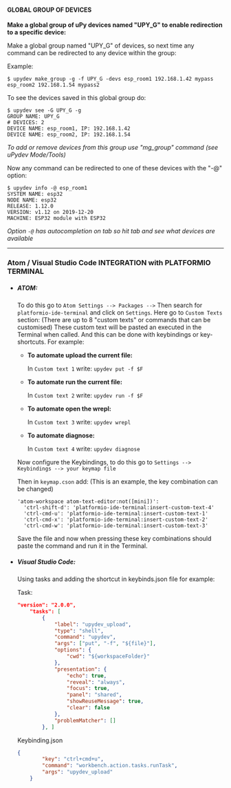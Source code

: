 #### GLOBAL GROUP OF DEVICES

**Make a global group of uPy devices named "UPY_G" to enable redirection to a specific device:** 

Make a global group named "UPY_G" of devices, so next time any command can be redirected to any device within the group:

Example:

`$ upydev make_group -g -f UPY_G -devs esp_room1 192.168.1.42 mypass esp_room2 192.168.1.54 mypass2`

To see the devices saved in this global group do:

```
$ upydev see -G UPY_G -g
GROUP NAME: UPY_G
# DEVICES: 2
DEVICE NAME: esp_room1, IP: 192.168.1.42
DEVICE NAME: esp_room2, IP: 192.168.1.54
```

*To add or remove devices from this group use "mg_group" command (see uPydev Mode/Tools)*

Now any command can be redirected to one of these devices with the "-@" option:

```
$ upydev info -@ esp_room1
SYSTEM NAME: esp32
NODE NAME: esp32
RELEASE: 1.12.0
VERSION: v1.12 on 2019-12-20
MACHINE: ESP32 module with ESP32
```

*Option `-@` has autocompletion on tab so hit tab and see what devices are available*

------



### Atom / Visual Studio Code INTEGRATION with PLATFORMIO TERMINAL 

- ##### ATOM:

  To do this go to `Atom Settings --> Packages -->` Then search for `platformio-ide-terminal` and click on `Settings`. Here go to `Custom Texts` section: (There are up to 8 "custom texts" or commands that can be customised) These custom text will be pasted an executed in the Terminal when called. And this can be done with keybindings or key-shortcuts. For example:

  - **To automate upload the current file:**

    In `Custom text 1`  write:  `upydev put -f $F` 

  - **To automate run the current file:**

    In `Custom text 2`  write:  `upydev run -f $F` 

  - **To automate open the wrepl:**

    In `Custom text 3`  write:  `upydev wrepl`

  - **To automate diagnose:**

    In `Custom text 4`  write:  `upydev diagnose` 

    

  Now configure the Keybindings, to do this go to `Settings --> Keybindings --> your keymap file` 

  Then in `keymap.cson` add: (This is an example, the key combination can be changed)

  ```
  'atom-workspace atom-text-editor:not([mini])':
    'ctrl-shift-d': 'platformio-ide-terminal:insert-custom-text-4'
    'ctrl-cmd-u': 'platformio-ide-terminal:insert-custom-text-1'
    'ctrl-cmd-x': 'platformio-ide-terminal:insert-custom-text-2'
    'ctrl-cmd-w': 'platformio-ide-terminal:insert-custom-text-3'
  ```

   Save the file and now when pressing these key combinations should paste the command and run it in the Terminal.

- ##### Visual Studio Code:

  Using tasks and adding the shortcut in keybinds.json file for example:

  Task:

  ```json
  "version": "2.0.0",
      "tasks": [
          {
              "label": "upydev_upload",
              "type": "shell",
              "command": "upydev",
              "args": ["put", "-f", "${file}"],
              "options": {
                  "cwd": "${workspaceFolder}"
              },
              "presentation": {
                  "echo": true,
                  "reveal": "always",
                  "focus": true,
                  "panel": "shared",
                  "showReuseMessage": true,
                  "clear": false
              },
              "problemMatcher": []
          }, ]
  ```

  Keybinding.json

  ```json
  {
          "key": "ctrl+cmd+u",
          "command": "workbench.action.tasks.runTask",
          "args": "upydev_upload"
      }
  ```
